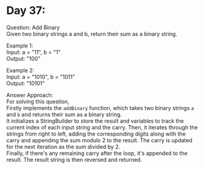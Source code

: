 # Day 37:
Question: Add Binary<br/>
Given two binary strings a and b, return their sum as a binary string.<br/>

 
Example 1:<br/>
Input: a = "11", b = "1"<br/>
Output: "100"<br/>

Example 2:<br/>
Input: a = "1010", b = "1011"<br/>
Output: "10101"<br/>

Answer Approach:<br/>
For solving this question,<br/>
Firstly implements the `addBinary` function, which takes two binary strings `a` and `b` and returns their sum as a binary string.<br/>
It initializes a StringBuilder to store the result and variables to track the current index of each input string and the carry. Then, it iterates through the strings from right to left, adding the corresponding digits along with the carry and appending the sum modulo 2 to the result. The carry is updated for the next iteration as the sum divided by 2.<br/>
Finally, if there's any remaining carry after the loop, it's appended to the result. The result string is then reversed and returned.<br/>